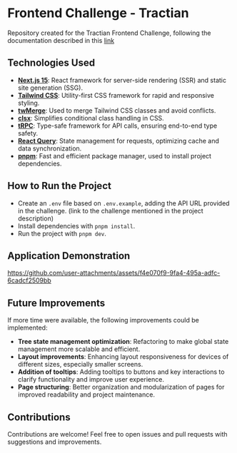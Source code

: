 # Frontend Challenge - Tractian  

Repository created for the Tractian Frontend Challenge, following the documentation described in this [link](https://github.com/tractian/challenges/blob/main/front-end/README.md)  

## Technologies Used  

- **[Next.js 15](https://nextjs.org/)**: React framework for server-side rendering (SSR) and static site generation (SSG).  
- **[Tailwind CSS](https://tailwindcss.com/)**: Utility-first CSS framework for rapid and responsive styling.  
- **[twMerge](https://www.npmjs.com/package/twmerge)**: Used to merge Tailwind CSS classes and avoid conflicts.  
- **[clsx](https://www.npmjs.com/package/clsx)**: Simplifies conditional class handling in CSS.  
- **[tRPC](https://trpc.io/)**: Type-safe framework for API calls, ensuring end-to-end type safety.  
- **[React Query](https://tanstack.com/query/v3/)**: State management for requests, optimizing cache and data synchronization.  
- **[pnpm](https://pnpm.io/)**: Fast and efficient package manager, used to install project dependencies.  

## How to Run the Project  

- Create an `.env` file based on `.env.example`, adding the API URL provided in the challenge. (link to the challenge mentioned in the project description)  
- Install dependencies with `pnpm install`.  
- Run the project with `pnpm dev`.  

## Application Demonstration  
https://github.com/user-attachments/assets/f4e070f9-9fa4-495a-adfc-6cadcf2509bb


## Future Improvements  

If more time were available, the following improvements could be implemented:  

- **Tree state management optimization**: Refactoring to make global state management more scalable and efficient.  
- **Layout improvements**: Enhancing layout responsiveness for devices of different sizes, especially smaller screens.  
- **Addition of tooltips**: Adding tooltips to buttons and key interactions to clarify functionality and improve user experience.  
- **Page structuring**: Better organization and modularization of pages for improved readability and project maintenance.  

## Contributions  

Contributions are welcome! Feel free to open issues and pull requests with suggestions and improvements.  
